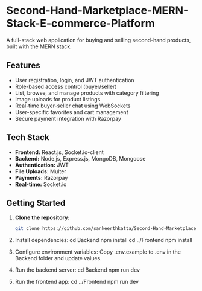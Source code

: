 # Second-Hand-Marketplace-MERN-Stack-E-commerce-Platform

A full-stack web application for buying and selling second-hand products, built with the MERN stack.

## Features

- User registration, login, and JWT authentication
- Role-based access control (buyer/seller)
- List, browse, and manage products with category filtering
- Image uploads for product listings
- Real-time buyer-seller chat using WebSockets
- User-specific favorites and cart management
- Secure payment integration with Razorpay

## Tech Stack

- **Frontend:** React.js, Socket.io-client
- **Backend:** Node.js, Express.js, MongoDB, Mongoose
- **Authentication:** JWT
- **File Uploads:** Multer
- **Payments:** Razorpay
- **Real-time:** Socket.io

## Getting Started

1. **Clone the repository:**
   ```sh
   git clone https://github.com/sankeerthkatta/Second-Hand-Marketplace-MERN-Stack-E-commerce-Platform.git

2. Install dependencies:
   cd Backend
   npm install
   cd ../Frontend
   npm install
   
3. Configure environment variables:
   Copy .env.example to .env in the Backend folder and update values.

4. Run the backend server:
   cd Backend
   npm run dev

5. Run the frontend app:
   cd ../Frontend
   npm run dev

